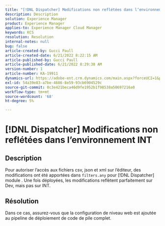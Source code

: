 ```yaml
---
title: "[!DNL Dispatcher] Modifications non reflétées dans l’environnement INT"
description: Description
solution: Experience Manager
product: Experience Manager
applies-to: Experience Manager Cloud Manager
keywords: KCS
resolution: Resolution
internal-notes: null
bug: false
article-created-by: Gucci Paull
article-created-date: 6/21/2022 8:22:15 AM
article-published-by: Gucci Paull
article-published-date: 6/21/2022 8:29:38 AM
version-number: 1
article-number: KA-19911
dynamics-url: https://adobe-ent.crm.dynamics.com/main.aspx?forceUCI=1&pagetype=entityrecord&etn=knowledgearticle&id=0a385a3e-3bf1-ec11-bb3d-6045bd015716
exl-id: 54a39e83-a7be-4686-8e59-93cb6904529c
source-git-commit: 0c3e421beca46d9fe1952b1f98538a50697216a0
workflow-type: tm+mt
source-wordcount: '68'
ht-degree: 5%

---
```


# [!DNL Dispatcher] Modifications non reflétées dans l’environnement INT

## Description

Pour autoriser l’accès aux fichiers csv, json et xml sur l’éditeur, des modifications ont été apportées dans `filters.any` pour [!DNL Dispatcher] module . Une fois déployées, les modifications reflètent parfaitement sur Dev, mais pas sur INT.

## Résolution

Dans ce cas, assurez-vous que la configuration de niveau web est ajoutée au pipeline de déploiement de code de pile complet.
